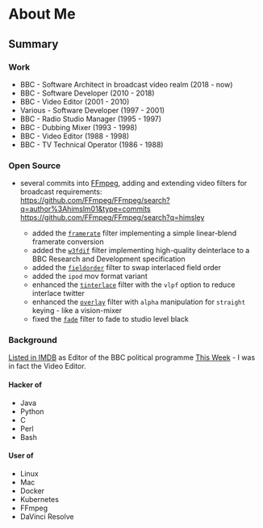 # About Me

## Summary

### Work

- BBC - Software Architect in broadcast video realm (2018 - now)
- BBC - Software Developer (2010 - 2018)
- BBC - Video Editor (2001 - 2010)
- Various - Software Developer (1997 - 2001)
- BBC - Radio Studio Manager (1995 - 1997)
- BBC - Dubbing Mixer (1993 - 1998)
- BBC - Video Editor (1988 - 1998)
- BBC - TV Technical Operator (1986 - 1988)

### Open Source

- several commits into [FFmpeg](http://ffmpeg.org/), adding and extending video filters for broadcast requirements:
<br/><https://github.com/FFmpeg/FFmpeg/search?q=author%3Ahimslm01&type=commits>
<br/><https://github.com/FFmpeg/FFmpeg/search?q=himsley>

  - added the [`framerate`](http://ffmpeg.org/ffmpeg-all.html#framerate) filter implementing a simple linear-blend framerate conversion
  - added the [`w3fdif`](http://ffmpeg.org/ffmpeg-all.html#w3fdif) filter implementing high-quality deinterlace to a BBC Research and Development specification
  - added the [`fieldorder`](http://ffmpeg.org/ffmpeg-all.html#fieldorder) filter to swap interlaced field order
  - added the `ipod` mov format variant
  - enhanced the [`tinterlace`](http://ffmpeg.org/ffmpeg-all.html#tinterlace) filter with the `vlpf` option to reduce interlace twitter
  - enhanced the [`overlay`](http://ffmpeg.org/ffmpeg-all.html#overlay-1) filter with `alpha` manipulation for `straight` keying - like a vision-mixer
  - fixed the [`fade`](http://ffmpeg.org/ffmpeg-all.html#fade) filter to fade to studio level black

### Background

[Listed in IMDB](https://www.imdb.com/name/nm2950085/) as Editor of the BBC political programme [This Week](https://www.imdb.com/title/tt0398584/) - I was in fact the Video Editor.
#### Hacker of

- Java
- Python
- C
- Perl
- Bash

#### User of

- Linux
- Mac
- Docker
- Kubernetes
- FFmpeg
- DaVinci Resolve
